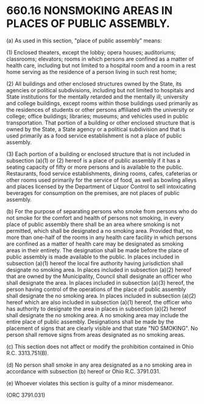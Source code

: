 660.16 NONSMOKING AREAS IN PLACES OF PUBLIC ASSEMBLY.
=====================================================

​(a) As used in this section, "place of public assembly" means:

​(1) Enclosed theaters, except the lobby; opera houses; auditoriums;
classrooms; elevators; rooms in which persons are confined as a matter
of health care, including but not limited to a hospital room and a room
in a rest home serving as the residence of a person living in such rest
home;

​(2) All buildings and other enclosed structures owned by the State, its
agencies or political subdivisions, including but not limited to
hospitals and State institutions for the mentally retarded and the
mentally ill; university and college buildings, except rooms within
those buildings used primarily as the residences of students or other
persons affiliated with the university or college; office buildings;
libraries; museums; and vehicles used in public transportation. That
portion of a building or other enclosed structure that is owned by the
State, a State agency or a political subdivision and that is used
primarily as a food service establishment is not a place of public
assembly.

​(3) Each portion of a building or enclosed structure that is not
included in subsection (a)(1) or (2) hereof is a place of public
assembly if it has a seating capacity of fifty or more persons and is
available to the public. Restaurants, food service establishments,
dining rooms, cafes, cafeterias or other rooms used primarily for the
service of food, as well as bowling alleys and places licensed by the
Department of Liquor Control to sell intoxicating beverages for
consumption on the premises, are not places of public assembly.

​(b) For the purpose of separating persons who smoke from persons who do
not smoke for the comfort and health of persons not smoking, in every
place of public assembly there shall be an area where smoking is not
permitted, which shall be designated a no smoking area. Provided that,
no more than one-half of the rooms in any health care facility in which
persons are confined as a matter of health care may be designated as
smoking areas in their entirety. The designation shall be made before
the place of public assembly is made available to the public. In places
included in subsection (a)(1) hereof the local fire authority having
jurisdiction shall designate no smoking area. In places included in
subsection (a)(2) hereof that are owned by the Municipality, Council
shall designate an officer who shall designate the area. In places
included in subsection (a)(3) hereof, the person having control of the
operations of the place of public assembly shall designate the no
smoking area. In places included in subsection (a)(2) hereof which are
also included in subsection (a)(1) hereof, the officer who has authority
to designate the area in places in subsection (a)(2) hereof shall
designate the no smoking area. A no smoking area may include the entire
place of public assembly. Designations shall be made by the placement of
signs that are clearly visible and that state "NO SMOKING". No person
shall remove signs from areas designated as no smoking areas.

​(c) This section does not affect or modify the prohibition contained in
Ohio R.C. 3313.751(B).

​(d) No person shall smoke in any area designated as a no smoking area
in accordance with subsection (b) hereof or Ohio R.C. 3791.031.

​(e) Whoever violates this section is guilty of a minor misdemeanor.

(ORC 3791.031)
